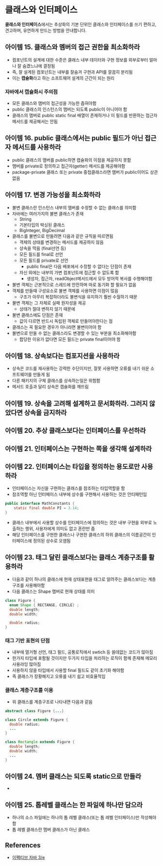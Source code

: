 # 클래스와 인터페이스

**클래스와 인터페이스**에서는 추상화의 기본 단위인 클래스와 인터페이스를 쓰기 편하고, 견고하며, 유연하게 만드는 방법을 안내합니다.

## 아이템 15. 클래스와 멤버의 접근 권한을 최소화하라

* 컴포넌트의 설계에 대한 수준은 클래스 내부 데이터와 구현 정보를 외부로부터 얼마나 잘 숨겼느냐에 결정됨
* 즉, 잘 설계된 컴포넌트는 내부를 잘숨겨 구현과 API를 깔끔히 분리됨
* 이는 **캡슐화**라고 하는 소프트웨어 설계의 근간이 되는 원리

### 자바에서 캡슐화시 주의점

* 모든 클래스와 맴버의 접근성을 가능한 좁혀야함
* public 클래스의 인스턴스의 맴버는 되도록 public이 아니어야 함
* 클래스의 맴버로 public static final 배열이 존재하거나 이 필드를 반환하는 접근자 메서드를 제공해서는 안됨

## 아이템 16. public 클래스에서는 public 필드가 아닌 접근자 메서드를 사용하라

* public 클래스의 맴버를 public하면 캡슐화의 이점을 제공하지 못함
* 맴버를 private로 정의하고 접근자(getter) 메서드를 제공해야함
* package-private 클래스 또는 private 중첩클래스라면 맴버가 public이어도 상관없음

## 아이템 17. 변경 가능성을 최소화하라

* 불변 클래스란 인스턴스 내부의 맴버를 수정할 수 없는 클래스를 의미함
* 자바에는 여러가지의 불변 클래스가 존재
  * String
  * 기본타입의 박싱된 클래스
  * BigInteger, BigDecimal
* 클래스를 불변으로 만들려면 다음과 같은 규칙을 따르면됨
  * 객체의 상태를 변경하는 메서드를 제공하지 않음
  * 상속을 막음 (final선언 등)
  * 모든 필드를 final로 선언
  * 모든 필드를 private로 선언
    * public final은 다음 배포에서 수정할 수 없다는 단점이 존재
  * 자신 외에는 내부의 가변 컴포넌트에 접근할 수 없도록 함
    * 생성자, 접근자, readObject메서드에서 모두 방어적 복사를 수행해야함
* 불변 객체는 근본적으로 스레드에 안전하며 따로 동기화 할 필요가 없음
* 객체를 만들때 구성요소로 불변 객체를 사용하면 이점이 많음
  * 구조가 아무리 복잡하더라도 불변식을 유지하기 훨씬 수월하기 때문
* 불변 객체는 그 자체로 실패 원자성을 제공
  * 상태가 절대 변하지 않기 때문에
* 불변 클래스에도 단점은 존재
  * 값이 다르면 반드시 독립된 객체로 만들어야한다는 점
* 클래스는 꼭 필요한 경우가 아니라면 불변이어야 함
* 불변으로 만들 수 없는 클래스라도 변경할 수 있는 부분을 최소화해야함
  * 합당한 이유가 없다면 모든 필드는 private final이어야 함

## 아이템 18. 상속보다는 컴포지션을 사용하라

* 상속은 코드를 재사용하는 강력한 수단이지만, 잘못 사용하면 오류를 내기 쉬운 소프트웨어를 만들게 됨
* 다른 패키지의 구체 클래스를 상속하는일은 위험함
* 메서드 호출과 달리 상속은 캡슐화를 깨뜨림

## 아이템 19. 상속을 고려해 설계하고 문서화하라. 그러지 않았다면 상속을 금지하라

## 아이템 20. 추상 클래스보다는 인터페이스를 우선하라

## 아이템 21. 인터페이스는 구현하는 쪽을 생각해 설계하라

## 아이템 22. 인터페이스는 타입을 정의하는 용도로만 사용하라

* 인터페이스는 자신을 구현하는 클래스를 참조하는 타입역할을 함
* 참조역할 아닌 인터페이스 내부에 상수를 구현해서 사용하는 것은 안티패턴임

```java
public interface MathConstants {
    static final double PI = 3.14;
}
```

* 클래스 내부에서 사용할 상수를 인터페이스에 정의하는 것은 내부 구현을 외부로 노출하는 행위, 사용자에게 의미도 없고 혼란만 줌
* 해당 인터페이스를 구현한 클래스나 구현한 클래스의 하위 클래스의 이름공간이 인터페이스에 정의된 상수로 오염됨

## 아이템 23. 태그 달린 클래스보다는 클래스 계층구조를 활용하라

* 다음과 같이 하나의 클래스에 현재 상태표현을 태그로 알려주는 클래스보다는 계층구조를 사용해야함
* 다음 클래스는 Shape 맴버로 현재 상태를 의미

```java
class Figure {
  enum Shape { RECTANGE, CIRCLE} ;
  double length;
  double width;

  double radius;
}
```

### 태그 기반 표현의 단점

* 내부에 열거형 선언, 태그 필드, 공통로직에서 swtich 등 쓸데없는 코드가 많아짐
* 한가지 타입에 포함될 것이지만 두가지 타입을 처리하는 로직이 함께 존재해 메모리 사용랴잉 많아짐
* 사용하지 않을 타입에서 사용할 final 필드도 같이 초기화 해야함
* 즉 클래스가 장황해지고 오류를 내기 쉽고 비효율적임

### 클래스 계층구조를 이용

* 위 클래스를 계층구조로 나타내면 다음과 같음

```java
abstract class Figure {...}

class Circle extends Figure {
  double radius;
  ...
}

class Rectangle extends Figure {
  double length;
  double width;
  ...
}
```

## 아이템 24. 멤버 클래스는 되도록 static으로 만들라

* 

## 아이템 25. 톱레벨 클래스는 한 파일에 하나만 담으라

* 하나의 소스 파일에는 하나의 톱 레벨 클래스(또는 톱 레벨 인터페이스)만 작성해야함
* 톱 레벨 클래스란 맴버 클래스가 아닌 클래스

## References

* [이펙티브 자바 3/e](http://www.kyobobook.co.kr/product/detailViewKor.laf?ejkGb=KOR&mallGb=KOR&barcode=9788966262281&orderClick=LEA&Kc=)